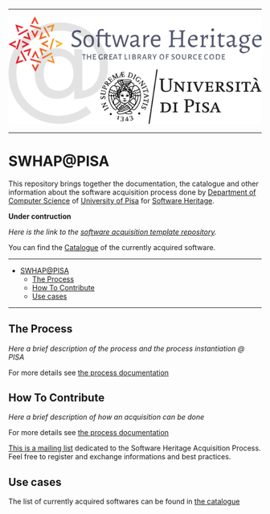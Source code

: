 
---
<p align="center">
  <img src="./DOCS/IMAGES/SWHAP-PISA-LOGO-HEAD.png" alt="SWHAP@PISA"/>
</p>
<!-- ![SWHAP@PISA](./DOCS/IMAGES/SWHAP-PISA-LOGO-HEAD.png) -->

---

# SWHAP@PISA

This repository brings together the documentation, the catalogue and other information about the software acquisition process done by [Department of Computer Science](https://di.unipi.it) of [University of Pisa](https://unipi.it) for [Software Heritage](https://www.softwareheritage.org).

**Under contruction**
<!-- 
*We are currently working on the draft of [Working Notepad](DOCS/WorkingNotepad/WorkingNotepad.md).*
moved to DIUNIPI4SWH-NOTES
-->

*Here is the link to the [software acquisition template repository](https://github.com/Unipisa/SWHAP-TEMPLATE).*

You can find the [Catalogue](CATALOGUE.md) of the currently acquired software.

---

- [SWHAP@PISA](#SWHAPPISA)
  - [The Process](#The-Process)
  - [How To Contribute](#How-To-Contribute)
  - [Use cases](#Use-cases)


---

## The Process

_Here a brief description of the process and the process instantiation @ PISA_

For more details see [the process documentation](./DOCS/THE_PROCESS.md)


## How To Contribute
_Here a brief description of how an acquisition can be done_

For more details see [the process documentation](./DOCS/HOWTO.md)

[This is a mailing list](https://sympa.inria.fr/sympa/info/swhap) dedicated to the Software Heritage Acquisition Process.
Feel free to register and exchange informations and best practices.

## Use cases

The list of currently acquired softwares can be found in [the catalogue](./catalogue.md)
